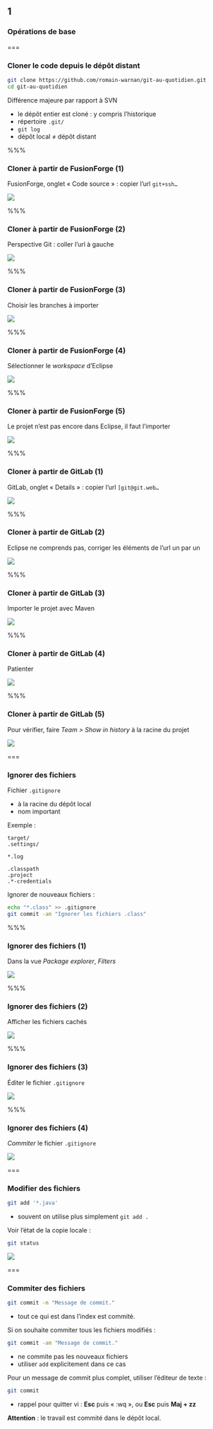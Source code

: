 <!-- .slide: data-background-image="images/git-logo.png" data-background-size="600px" class="chapter" -->
## 1
### Opérations de base


===


<!-- .slide: class="slide" -->
### Cloner le code depuis le dépôt distant

```bash
git clone https://github.com/romain-warnan/git-au-quotidien.git
cd git-au-quotidien
```

Différence majeure par rapport à SVN
 - le dépôt entier est cloné : y compris l’historique
  - répertoire `.git/`
  - `git log`
 - dépôt local ≠ dépôt distant


%%%


<!-- .slide: data-background-image="images/eclipse-logo.png" data-background-size="700px" class="slide" -->
### Cloner à partir de FusionForge (1)

FusionForge, onglet « Code source » : copier l’url `git+ssh…`

<div class="center">
    <img src="egit/clone-0.0.png" class="boxed-img" />
</div>


%%%


<!-- .slide: data-background-image="images/eclipse-logo.png" data-background-size="700px" class="slide" -->
### Cloner à partir de FusionForge (2)

Perspective Git : coller l’url à gauche

<div class="center smaller">
	   <img src="egit/clone-0.1.png" class="boxed-img" />
</div>


%%%


<!-- .slide: data-background-image="images/eclipse-logo.png" data-background-size="700px" class="slide" -->
### Cloner à partir de FusionForge (3)

Choisir les branches à importer

<div class="center smaller">
    <img src="egit/clone-0.2.png" class="boxed-img" />
</div>


%%%


<!-- .slide: data-background-image="images/eclipse-logo.png" data-background-size="700px" class="slide" -->
### Cloner à partir de FusionForge (4)

Sélectionner le *workspace* d’Eclipse

<div class="center smaller">
    <img src="egit/clone-0.3.png" class="boxed-img" />
</div>


%%%


<!-- .slide: data-background-image="images/eclipse-logo.png" data-background-size="700px" class="slide" -->
### Cloner à partir de FusionForge (5)

Le projet n’est pas encore dans Eclipse, il faut l’importer

<div class="center smaller">
    <img src="egit/clone-0.4.png" class="boxed-img" />
</div>


%%%


<!-- .slide: data-background-image="images/eclipse-logo.png" data-background-size="700px" class="slide" -->
### Cloner à partir de GitLab (1)

GitLab, onglet « Details » : copier l’url `[git@git.web…`

<div class="center smaller">
    <img src="egit/clone-1.0.png" class="boxed-img" />
</div>


%%%


<!-- .slide: data-background-image="images/eclipse-logo.png" data-background-size="700px" class="slide" -->
### Cloner à partir de GitLab (2)

Eclipse ne comprends pas, corriger les éléments de l’url un par un

<div class="center smaller">
    <img src="egit/clone-1.1.png" class="boxed-img" />
</div>


%%%


<!-- .slide: data-background-image="images/eclipse-logo.png" data-background-size="700px" class="slide" -->
### Cloner à partir de GitLab (3)

Importer le projet avec Maven

<div class="center smaller">
    <img src="egit/clone-1.2.png" class="boxed-img" />
</div>


%%%


<!-- .slide: data-background-image="images/eclipse-logo.png" data-background-size="700px" class="slide" -->
### Cloner à partir de GitLab (4)

Patienter

<div class="center smaller">
    <img src="egit/clone-1.3.png" class="boxed-img" />
</div>



%%%


<!-- .slide: data-background-image="images/eclipse-logo.png" data-background-size="700px" class="slide" -->
### Cloner à partir de GitLab (5)

Pour vérifier, faire *Team > Show in history* à la racine du projet

<div class="center">
    <img src="egit/clone-1.4.png" class="boxed-img" />
</div>


===


<!-- .slide: class="slide" -->
### Ignorer des fichiers

Fichier `.gitignore`
 - à la racine du dépôt local
 - nom important

Exemple :
```
target/
.settings/

*.log

.classpath
.project
.*-credentials
```

Ignorer de nouveaux fichiers :
```bash
echo "*.class" >> .gitignore
git commit -am "Ignorer les fichiers .class"
```


%%%


<!-- .slide: data-background-image="images/eclipse-logo.png" data-background-size="700px" class="slide" -->
### Ignorer des fichiers (1)

Dans la vue *Package explorer*, *Filters*

<div class="center">
    <img src="egit/ignore-0.png" class="boxed-img" />
</div>


%%%


<!-- .slide: data-background-image="images/eclipse-logo.png" data-background-size="700px" class="slide" -->
### Ignorer des fichiers (2)

Afficher les fichiers cachés

<div class="center">
    <img src="egit/ignore-1.png" class="boxed-img" />
</div>


%%%


<!-- .slide: data-background-image="images/eclipse-logo.png" data-background-size="700px" class="slide" -->
### Ignorer des fichiers (3)

Éditer le fichier `.gitignore`

<div class="center">
    <img src="egit/ignore-2.png" class="boxed-img" />
</div>


%%%


<!-- .slide: data-background-image="images/eclipse-logo.png" data-background-size="700px" class="slide" -->
### Ignorer des fichiers (4)

*Commiter* le fichier `.gitignore`

<div class="center">
    <img src="egit/ignore-3.png" class="boxed-img" />
</div>


===


<!-- .slide: class="slide" -->
### Modifier des fichiers

```bash
git add '*.java'
```
 - souvent on utilise plus simplement `git add .`

Voir l’état de la copie locale :
```bash
git status
```

<div class="center">
    <img src="images/git-status.png" />
</div>


===


<!-- .slide: class="slide" -->
### Commiter des fichiers

```bash
git commit -m "Message de commit."
```
 - tout ce qui est dans l’index est commité.

Si on souhaite commiter tous les fichiers modifiés : 
```bash
git commit -am "Message de commit."
```
 - ne commite pas les nouveaux fichiers
  - utiliser `add` explicitement dans ce cas

Pour un message de commit plus complet, utiliser l’éditeur de texte :
```bash
git commit
```
 - rappel pour quitter vi : __Esc__ puis « :wq », ou __Esc__ puis __Maj + zz__

__Attention__ : le travail est commité dans le dépôt local.
